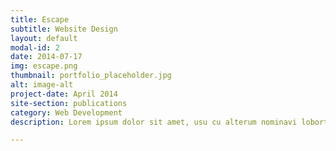 ```yaml
---
title: Escape
subtitle: Website Design
layout: default
modal-id: 2
date: 2014-07-17
img: escape.png
thumbnail: portfolio_placeholder.jpg
alt: image-alt
project-date: April 2014
site-section: publications
category: Web Development
description: Lorem ipsum dolor sit amet, usu cu alterum nominavi lobortis. At duo novum diceret. Tantas apeirian vix et, usu sanctus postulant inciderint ut, populo diceret necessitatibus in vim. Cu eum dicam feugiat noluisse.

---
```

